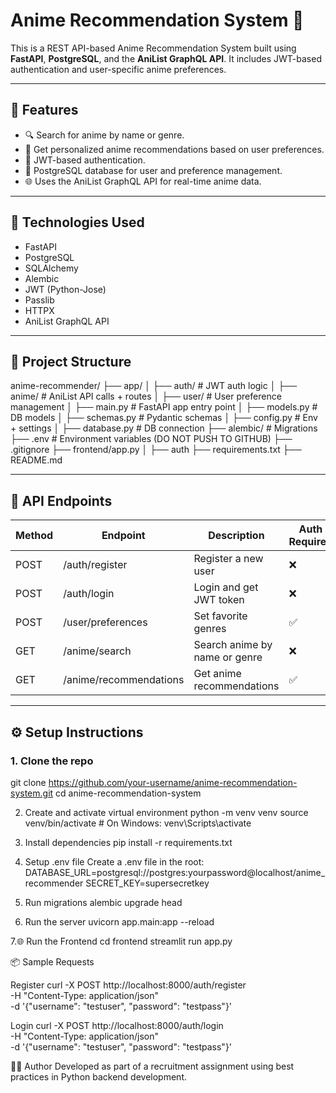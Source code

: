 # Anime Recommendation System 🎌

This is a REST API-based Anime Recommendation System built using **FastAPI**, **PostgreSQL**, and the **AniList GraphQL API**. It includes JWT-based authentication and user-specific anime preferences.

---

## 🔧 Features

- 🔍 Search for anime by name or genre.
- 🧠 Get personalized anime recommendations based on user preferences.
- 🔐 JWT-based authentication.
- 💾 PostgreSQL database for user and preference management.
- 🌐 Uses the AniList GraphQL API for real-time anime data.

---

## 🚀 Technologies Used

- FastAPI
- PostgreSQL
- SQLAlchemy
- Alembic
- JWT (Python-Jose)
- Passlib
- HTTPX
- AniList GraphQL API

---

## 📁 Project Structure

anime-recommender/
├── app/
│ ├── auth/ # JWT auth logic
│ ├── anime/ # AniList API calls + routes
│ ├── user/ # User preference management
│ ├── main.py # FastAPI app entry point
│ ├── models.py # DB models
│ ├── schemas.py # Pydantic schemas
│ ├── config.py # Env + settings
│ ├── database.py # DB connection
├── alembic/ # Migrations
├── .env # Environment variables (DO NOT PUSH TO GITHUB)
├── .gitignore
├── frontend/app.py
│ ├── auth
├── requirements.txt
├── README.md



---

## 🧪 API Endpoints

| Method | Endpoint               | Description                      | Auth Required |
|--------|------------------------|----------------------------------|---------------|
| POST   | /auth/register         | Register a new user              | ❌            |
| POST   | /auth/login            | Login and get JWT token          | ❌            |
| POST   | /user/preferences      | Set favorite genres              | ✅            |
| GET    | /anime/search          | Search anime by name or genre    | ❌            |
| GET    | /anime/recommendations | Get anime recommendations        | ✅            |

---

## ⚙️ Setup Instructions

### 1. Clone the repo

git clone https://github.com/your-username/anime-recommendation-system.git
cd anime-recommendation-system

2. Create and activate virtual environment
python -m venv venv
source venv/bin/activate  # On Windows: venv\Scripts\activate

3. Install dependencies
pip install -r requirements.txt

4. Setup .env file
Create a .env file in the root:
DATABASE_URL=postgresql://postgres:yourpassword@localhost/anime_recommender
SECRET_KEY=supersecretkey

5. Run migrations
alembic upgrade head

6. Run the server
uvicorn app.main:app --reload

7.🌐 Run the Frontend
cd frontend
streamlit run app.py

📦 Sample Requests

Register
curl -X POST http://localhost:8000/auth/register \
-H "Content-Type: application/json" \
-d '{"username": "testuser", "password": "testpass"}'

Login
curl -X POST http://localhost:8000/auth/login \
-H "Content-Type: application/json" \
-d '{"username": "testuser", "password": "testpass"}'

🧑‍💻 Author
Developed as part of a recruitment assignment using best practices in Python backend development.